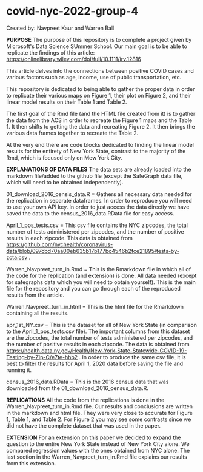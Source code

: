 # covid-nyc-2022-group-4
Created by: Navpreet Kaur and Warren Ball

**PURPOSE**
The purpose of this repository is to complete a project given by Microsoft's Data Science SUmmer School.
Our main goal is to be able to replicate the findings of this article:
https://onlinelibrary.wiley.com/doi/full/10.1111/irv.12816

This article delves into the connections between positive COVID cases and various factors such as age, income, use of public transportation, etc.

This repository is dedicated to being able to gather the proper data in order to replicate their various maps on Figure 1, their plot on Figure 2, and their linear model results on their Table 1 and Table 2.

The first goal of the Rmd file (and the HTML file created from it) is to gather the data from the ACS in order to recreate the Figure 1 maps and the Table 1. It then shifts to getting the data and recreating Figure 2. It then brings the various data frames together to recreate the Table 2.

At the very end there are code blocks dedicated to finding the linear model results for the entirety of New York State, contrast to the majority of the Rmd, which is focused only on Mew York City.

**EXPLANATIONS OF DATA FILES**
The data sets are already loaded into the markdown file/added to the github file (except the SafeGraph data file, which will need to be obtained independently). 

01_download_2016_censis_data.R = Gathers all necessary data needed for the replication in separate dataframes. In order to reproduce you will need to use your own API key. In order to just access the data directly we have saved the data to the census_2016_data.RData file for easy access.

April_1_pos_tests.csv = This csv file contains the NYC zipcodes, the total number of tests administered per zipcodes, and the number of positive results in each zipcode. This data is obtained from https://github.com/nychealth/coronavirus-data/blob/097cbd70aa00eb635b17b177bc4546b2fce21895/tests-by-zcta.csv .

Warren_Navpreet_turn_in.Rmd = This is the Rmarkdown file in which all of the code for the replication (and extension) is done. All data needed (except for safegraphs data which you will need to obtain yourself). This is the main file for the repository and you can go through each of the reproduced results from the article. 

Warren.Navpreet_turn_in.html = This is the html file for the Rmarkdown containing all the results. 

apr_1st_NY.csv = This is the dataset for all of New York State (in comparison to the April_1_pos_tests.csv file). The important columns from this dataset are the zipcodes, the total number of tests administered per zipcodes, and the number of positive results in each zipcode. The data is obtained from https://health.data.ny.gov/Health/New-York-State-Statewide-COVID-19-Testing-by-Zip-C/e7te-hhb2 . In order to produce the same csv file, it is best to filter the results for April 1, 2020 data before saving the file and running it.

census_2016_data.RData = This is the 2016 census data that was downloaded from the 01_download_2016_census_data.R.

**REPLICATIONS**
All the code from the replications is done in the Warren_Navpreet_turn_in.Rmd file. Our results and conclusions are written in the markdown and html file. They were very close to accurate for Figure 1, Table 1, and Table 2. For Figure 2 you may see some contrasts since we did not have the complete dataset that was used in the paper.

**EXTENSION**
For an extension on this paper we decided to expand the question to the entire New York State instead of New York City alone. We compared regression values with the ones obtained from NYC alone. The last section in the Warren_Navpreet_turn_in.Rmd file explains our results from this extension.
